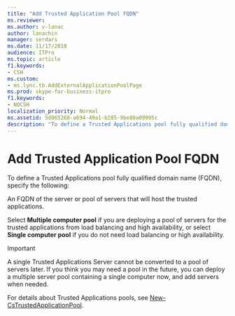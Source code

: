 ```yaml
---
title: "Add Trusted Application Pool FQDN"
ms.reviewer: 
ms.author: v-lanac
author: lanachin
manager: serdars
ms.date: 11/17/2018
audience: ITPro
ms.topic: article
f1.keywords:
- CSH
ms.custom:
- ms.lync.tb.AddExternalApplicationPoolPage
ms.prod: skype-for-business-itpro
f1.keywords:
- NOCSH
localization_priority: Normal
ms.assetid: 5d065268-a694-49a1-b285-9be80a09995c
description: "To define a Trusted Applications pool fully qualified domain name (FQDN), specify the following:"
---
```


# Add Trusted Application Pool FQDN
 
To define a Trusted Applications pool fully qualified domain name (FQDN), specify the following:
  
An FQDN of the server or pool of servers that will host the trusted applications.
  
Select **Multiple computer pool** if you are deploying a pool of servers for the trusted applications from load balancing and high availability, or select **Single computer pool** if you do not need load balancing or high availability.
  
> [!IMPORTANT]
> A single Trusted Applications Server cannot be converted to a pool of servers later. If you think you may need a pool in the future, you can deploy a multiple server pool containing a single computer now, and add servers when needed. 
  
For details about Trusted Applications pools, see [New-CsTrustedApplicationPool](https://docs.microsoft.com/powershell/module/skype/new-cstrustedapplicationpool?view=skype-ps).
  

